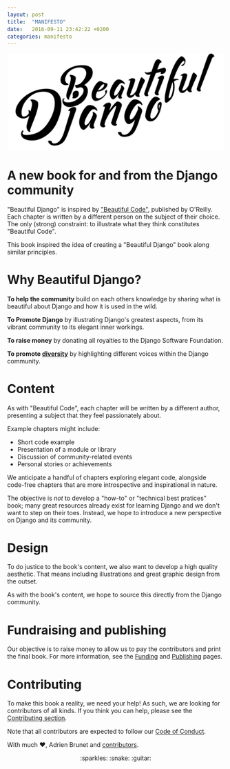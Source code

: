 ```yaml
---
layout: post
title:  "MANIFESTO"
date:   2016-09-11 23:42:22 +0200
categories: manifesto
---
```


![Beautiful Django](/assets/logo/Beautiful%20Django.png)


# A new book for and from the Django community

"Beautiful Django" is inspired by ["Beautiful Code"](http://shop.oreilly.com/product/9780596510046.do "O'Reilly Beautiful Code"), published by O'Reilly. Each chapter is written by a different person on the subject of their choice. The only (strong) constraint: to illustrate what they think constitutes "Beautiful Code".

This book inspired the idea of creating a "Beautiful Django" book along similar principles.

# Why Beautiful Django?

**To help the community** build on each others knowledge by sharing what is beautiful about Django and how it is used in the wild.

**To Promote Django** by illustrating Django's greatest aspects, from its vibrant community to its elegant inner workings.

**To raise money** by donating all royalties to the Django Software Foundation.

**To promote [diversity](http://beautifuldjango.com/diversity/2016/10/15/diversity.html 'diversity')** by highlighting different voices within the Django community.

# Content

As with "Beautiful Code", each chapter will be written by a different author, presenting a subject that they feel passionately about.

Example chapters might include:

- Short code example
- Presentation of a module or library
- Discussion of community-related events
- Personal stories or achievements

We anticipate a handful of chapters exploring elegant code, alongside code-free chapters that are more introspective and inspirational in nature.

The objective is _not_ to develop a "how-to" or "technical best pratices" book; many great resources already exist for learning Django and we don't want to step on their toes.
Instead, we hope to introduce a new perspective on Django and its community.

# Design

To do justice to the book's content, we also want to develop a high quality aesthetic. That means including illustrations and great graphic design from the outset.  

As with the book's content, we hope to source this directly from the Django community.

# Fundraising and publishing

Our objective is to raise money to allow us to pay the contributors and print the final book. For more information, see the [Funding]() and [Publishing](http://beautifuldjango.com/manifesto/2016/10/15/production.html) pages.

# Contributing

To make this book a reality, we need your help! As such, we are looking for contributors of all kinds. 
If you think you can help, please see the [Contributing section](http://beautifuldjango.com/manifesto/2016/10/15/contributing.html).

Note that all contributors are expected to follow our [Code of Conduct]().


With much :heart:, Adrien Brunet and [contributors](http://beautifuldjango.com/manifesto/2016/10/14/contributors.html).

<p align="center">:sparkles: :snake: :guitar:</p>
